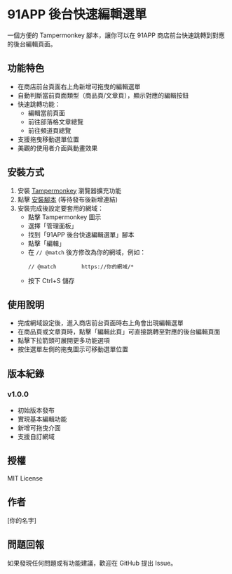 # 91APP 後台快速編輯選單

一個方便的 Tampermonkey 腳本，讓你可以在 91APP 商店前台快速跳轉到對應的後台編輯頁面。

## 功能特色

- 在商店前台頁面右上角新增可拖曳的編輯選單
- 自動判斷當前頁面類型（商品頁/文章頁），顯示對應的編輯按鈕
- 快速跳轉功能：
  - 編輯當前頁面
  - 前往部落格文章總覽
  - 前往頻道頁總覽
- 支援拖曳移動選單位置
- 美觀的使用者介面與動畫效果

## 安裝方式

1. 安裝 [Tampermonkey](https://www.tampermonkey.net/) 瀏覽器擴充功能
2. 點擊 [安裝腳本](#) (等待發布後新增連結)
3. 安裝完成後設定要套用的網域：
   - 點擊 Tampermonkey 圖示
   - 選擇「管理面板」
   - 找到「91APP 後台快速編輯選單」腳本
   - 點擊「編輯」
   - 在 `// @match` 後方修改為你的網域，例如：
     ```
     // @match        https://你的網域/*
     ```
   - 按下 Ctrl+S 儲存

## 使用說明

- 完成網域設定後，進入商店前台頁面時右上角會出現編輯選單
- 在商品頁或文章頁時，點擊「編輯此頁」可直接跳轉至對應的後台編輯頁面
- 點擊下拉箭頭可展開更多功能選項
- 按住選單左側的拖曳圖示可移動選單位置

## 版本紀錄

### v1.0.0
- 初始版本發布
- 實現基本編輯功能
- 新增可拖曳介面
- 支援自訂網域

## 授權

MIT License

## 作者

[你的名字]

## 問題回報

如果發現任何問題或有功能建議，歡迎在 GitHub 提出 Issue。
